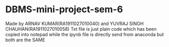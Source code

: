 # DBMS-mini-project-sem-6
Made by ARNAV KUMAR(RA1911027010040) and YUVRAJ SINGH CHAUHAN(RA1911027010058)
Txt file is just plain code which has been copied into notepad 
while the ipynb file is directly send from anaconda but both are the SAME
